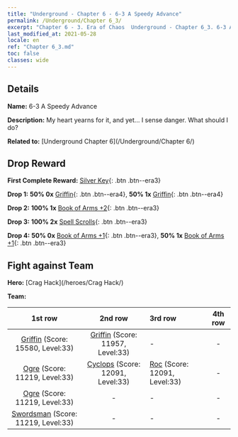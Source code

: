 ```yaml
---
title: "Underground - Chapter 6 - 6-3 A Speedy Advance"
permalink: /Underground/Chapter 6_3/
excerpt: "Chapter 6 - 3. Era of Chaos  Underground - Chapter 6_3. 6-3 A Speedy Advance"
last_modified_at: 2021-05-28
locale: en
ref: "Chapter 6_3.md"
toc: false
classes: wide
---
```


## Details

 **Name:** 6-3 A Speedy Advance

 **Description:** My heart yearns for it, and yet... I sense danger. What should I do?

 **Related to:** [Underground Chapter 6](/Underground/Chapter 6/)

## Drop Reward

 **First Complete Reward:** [Silver Key](/Items/con_693/){: .btn .btn--era3}

 **Drop 1:** **50% 0x** [Griffin](/Items/unt_192/){: .btn .btn--era4}, **50% 1x** [Griffin](/Items/unt_192/){: .btn .btn--era4}

 **Drop 2:** **100% 1x** [Book of Arms +2](/Items/mat_32/){: .btn .btn--era3}

 **Drop 3:** **100% 2x** [Spell Scrolls](/Items/con_694/){: .btn .btn--era3}

 **Drop 4:** **50% 0x** [Book of Arms +1](/Items/mat_25/){: .btn .btn--era3}, **50% 1x** [Book of Arms +1](/Items/mat_25/){: .btn .btn--era3}


## Fight against Team
 **Hero:** [Crag Hack](/heroes/Crag Hack/)

 **Team:**


  | 1st row | 2nd row | 3rd row | 4th row |
  |:----:|:----:|:----|:----:|
  | [Griffin](/units/Griffin/) (Score: 15580, Level:33)  | [Griffin](/units/Griffin/) (Score: 11957, Level:33)  | - | - |
  | [Ogre](/units/Ogre/) (Score: 11219, Level:33)  | [Cyclops](/units/Cyclops/) (Score: 12091, Level:33)  | [Roc](/units/Roc/) (Score: 12091, Level:33)  | - |
  | [Ogre](/units/Ogre/) (Score: 11219, Level:33)  | - | - | - |
  | [Swordsman](/units/Swordsman/) (Score: 11219, Level:33)  | - | - | - |



